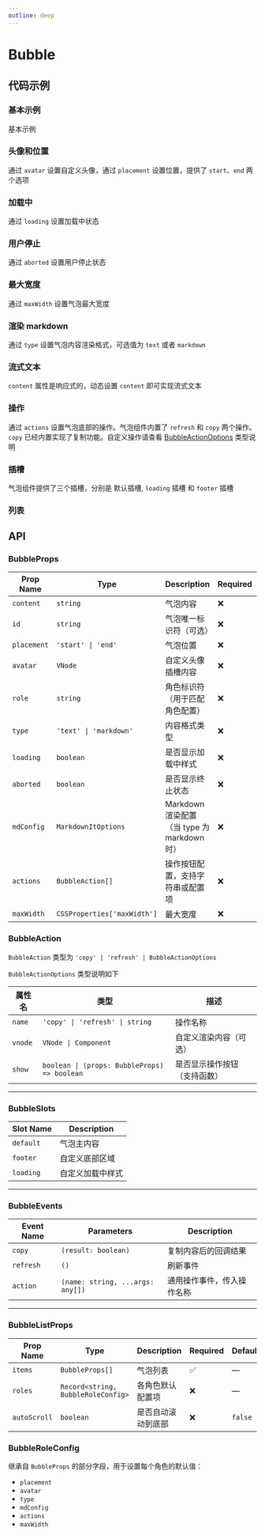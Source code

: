 ```yaml
---
outline: deep
---
```


# Bubble

<style>
.vitepress-demo-plugin__container {
  background-color: rgb(248, 248, 248);
}
</style>

## 代码示例

### 基本示例

基本示例

<demo vue="../../demos/bubble/basic.vue" />

### 头像和位置

通过 `avatar` 设置自定义头像，通过 `placement` 设置位置，提供了 `start`、`end` 两个选项

<demo vue="../../demos/bubble/avatar-and-placement.vue" />

### 加载中

通过 `loading` 设置加载中状态

<demo vue="../../demos/bubble/loading.vue" />

### 用户停止

通过 `aborted` 设置用户停止状态

<demo vue="../../demos/bubble/aborted.vue" />

### 最大宽度

通过 `maxWidth` 设置气泡最大宽度

<demo vue="../../demos/bubble/max-width.vue" />

### 渲染 markdown

通过 `type` 设置气泡内容渲染格式，可选值为 `text` 或者 `markdown`

<demo vue="../../demos/bubble/markdown.vue" />

### 流式文本

`content` 属性是响应式的，动态设置 `content` 即可实现流式文本

<demo vue="../../demos/bubble/streaming.vue" />

### 操作

通过 `actions` 设置气泡底部的操作。气泡组件内置了 `refresh` 和 `copy` 两个操作。`copy` 已经内置实现了复制功能。自定义操作请查看 [BubbleActionOptions](#BubbleActionOptions) 类型说明

<demo vue="../../demos/bubble/actions.vue" />

### 插槽

气泡组件提供了三个插槽，分别是 默认插槽, `loading` 插槽 和 `footer` 插槽

<demo vue="../../demos/bubble/slots.vue" />

### 列表

<demo vue="../../demos/bubble/list.vue" />

## API

### BubbleProps

| Prop Name   | Type                        | Description                                 | Required | Default |
| ----------- | --------------------------- | ------------------------------------------- | -------- | ------- |
| `content`   | `string`                    | 气泡内容                                    | ❌       | —       |
| `id`        | `string`                    | 气泡唯一标识符（可选）                      | ❌       | —       |
| `placement` | `'start' \| 'end'`          | 气泡位置                                    | ❌       | `start` |
| `avatar`    | `VNode`                     | 自定义头像插槽内容                          | ❌       | —       |
| `role`      | `string`                    | 角色标识符（用于匹配角色配置）              | ❌       | —       |
| `type`      | `'text' \| 'markdown'`      | 内容格式类型                                | ❌       | `text`  |
| `loading`   | `boolean`                   | 是否显示加载中样式                          | ❌       | `false` |
| `aborted`   | `boolean`                   | 是否显示终止状态                            | ❌       | `false` |
| `mdConfig`  | `MarkdownItOptions`         | Markdown 渲染配置（当 type 为 markdown 时） | ❌       | —       |
| `actions`   | `BubbleAction[]`            | 操作按钮配置，支持字符串或配置项            | ❌       | —       |
| `maxWidth`  | `CSSProperties['maxWidth']` | 最大宽度                                    | ❌       | —       |

### BubbleAction

`BubbleAction` 类型为 `'copy' | 'refresh' | BubbleActionOptions`

`BubbleActionOptions` 类型说明如下

| 属性名  | 类型                                         | 描述                         |
| ------- | -------------------------------------------- | ---------------------------- |
| `name`  | `'copy' \| 'refresh' \| string`              | 操作名称                     |
| `vnode` | `VNode \| Component`                         | 自定义渲染内容（可选）       |
| `show`  | `boolean \| (props: BubbleProps) => boolean` | 是否显示操作按钮（支持函数） |

---

### BubbleSlots

| Slot Name | Description      |
| --------- | ---------------- |
| `default` | 气泡主内容       |
| `footer`  | 自定义底部区域   |
| `loading` | 自定义加载中样式 |

---

### BubbleEvents

| Event Name | Parameters                       | Description                |
| ---------- | -------------------------------- | -------------------------- |
| `copy`     | `(result: boolean)`              | 复制内容后的回调结果       |
| `refresh`  | `()`                             | 刷新事件                   |
| `action`   | `(name: string, ...args: any[])` | 通用操作事件，传入操作名称 |

---

### BubbleListProps

| Prop Name    | Type                               | Description        | Required | Default |
| ------------ | ---------------------------------- | ------------------ | -------- | ------- |
| `items`      | `BubbleProps[]`                    | 气泡列表           | ✅       | —       |
| `roles`      | `Record<string, BubbleRoleConfig>` | 各角色默认配置项   | ❌       | —       |
| `autoScroll` | `boolean`                          | 是否自动滚动到底部 | ❌       | `false` |

### BubbleRoleConfig

继承自 `BubbleProps` 的部分字段，用于设置每个角色的默认值：

- `placement`
- `avatar`
- `type`
- `mdConfig`
- `actions`
- `maxWidth`

